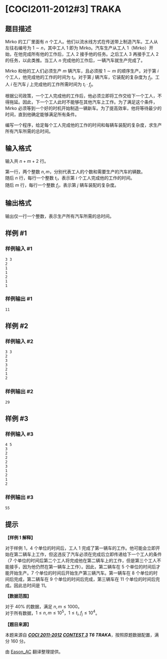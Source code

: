 # [COCI2011-2012#3] TRAKA

## 题目描述

Mirko 的工厂里面有 $n$ 个工人。他们以流水线方式在传送带上制造汽车。工人从左往右编号为 $1\sim n$，其中工人 $1$ 即为 Mirko。汽车生产从工人 $1$（Mirko）开始，在他完成所有他的工作后，工人 $2$ 接手他的任务。之后工人 $3$ 再接手工人 $2$ 的任务，以此类推。当工人 $n$ 完成他的工作后，一辆汽车就生产完成了。

Mirko 和他的工人们必须生产 $m$ 辆汽车，且必须按 $1\sim m$ 的顺序生产。对于第 $i$ 个工人，他完成他的工作的时间为 $t_i$。对于第 $j$ 辆汽车，它装配的复杂度为 $f_j$。工人 $i$ 在汽车 $j$ 上完成他的工作所需时间为 $t_i\cdot f_j$。

根据公司政策，一个工人完成他的工作后，他必须立即将工作交给下一个工人，不得拖延。因此，下一个工人此时不能够在其他汽车上工作。为了满足这个条件，Mirko 必须等到一个好的时机开始制造一辆新车。为了提高效率，他将等待最少的时间，直到他确定能够满足所有条件。

编写一个程序，给定每个工人完成他的工作的时间和每辆车装配的复杂度，求生产所有汽车所需的总时间。

## 输入格式

输入共 $n+m+2$ 行。

第一行，两个整数 $n,m$，分别代表工人的个数和需要生产的汽车的辆数。  
随后 $n$ 行，每行一个整数 $t_i$，表示第 $i$ 个工人完成他的工作的时间。  
随后 $m$ 行，每行一个整数 $f_j$，表示第 $j$ 辆车装配的复杂度。

## 输出格式

输出仅一行一个整数，表示生产所有汽车所需的总时间。

## 样例 #1

### 样例输入 #1
```
3 3
2
1
1
2
1
1
```

### 样例输出 #1

```
11
```

## 样例 #2

### 样例输入 #2
```
3 3
2
3
3
2
1
2
```

### 样例输出 #2

```
29
```

## 样例 #3

### 样例输入 #3
```
4 5
3
2
2
2
3
1
2
1
2
```

### 样例输出 #3

```
55
```

## 提示

**【样例 1 解释】**

对于样例 $1$，$4$ 个单位的时间后，工人 $1$ 完成了第一辆车的工作。他可能会立即开始在第二辆车上工作，但这违反了汽车必须在完成后立即传递给下一个工人的条件（$7$ 个单位的时间后第二个工人将完成他在第二辆车上的工作，但是第三个工人不能接手，因为他仍然在第一辆车上工作）。因此，第二辆车在 $5$ 个单位的时间后才能开始生产。$7$ 个单位的时间后开始生产第三辆汽车。第一辆车在 $8$ 个单位的时间后完成，第二辆车在 $9$ 个单位的时间后完成，第三辆车在 $11$ 个单位的时间后完成。因此总时间是 $11$。

**【数据范围】**

对于 $40\%$ 的数据，满足 $n,m\leqslant 1000$。  
对于所有数据，$1\leqslant n,m\leqslant 10^5$，$1\leqslant t_i,f_j\leqslant 10^4$。

**【题目来源】**

本题来源自 **_[COCI 2011-2012](https://hsin.hr/coci/archive/2011_2012/) [CONTEST 3](https://hsin.hr/coci/archive/2011_2012/contest3_tasks.pdf) T6 TRAKA_**，按照原题数据配置，满分 $160$ 分。

由 [Eason_AC](https://www.luogu.com.cn/user/112917) 翻译整理提供。
